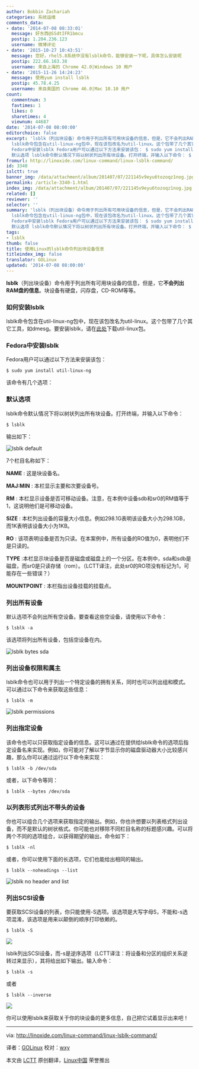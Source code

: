 ```yaml
---
author: Bobbin Zachariah
categories: 系统运维
comments_data:
- date: '2014-07-08 08:33:01'
  message: 好东西@SSdtIFR1bmcu
  postip: 1.204.236.123
  username: 微博评论
- date: '2015-10-27 10:43:51'
  message: 您好，rhel5.8系统中没有lsblk命令，能够安装一下呢，具体怎么安装呢
  postip: 222.66.163.38
  username: 来自上海的 Chrome 42.0|Windows 10 用户
- date: '2015-11-26 14:24:23'
  message: 使用yum install lsblk
  postip: 45.78.4.25
  username: 来自美国的 Chrome 46.0|Mac 10.10 用户
count:
  commentnum: 3
  favtimes: 1
  likes: 0
  sharetimes: 4
  viewnum: 44687
date: '2014-07-08 08:00:00'
editorchoice: false
excerpt: 'lsblk（列出块设备）命令用于列出所有可用块设备的信息，但是，它不会列出RAM盘的信息。块设备有硬盘，闪存盘，CD-ROM等等。 如何安装lsblk
  lsblk命令包含在util-linux-ng包中，现在该包改名为util-linux。这个包带了几个其它工具，如dmesg。要安装lsblk，请在此处下载util-linux包。
  Fedora中安装lsblk Fedora用户可以通过以下方法来安装该包： $ sudo yum install util-linux-ng  该命令有几个选项：
  默认选项 lsblk命令默认情况下将以树状列出所有块设备。打开终端，并输入以下命令： $ lsblk  输出如下：  7个栏目名称如下： NAME :'
fromurl: http://linoxide.com/linux-command/linux-lsblk-command/
id: 3340
islctt: true
banner_img: /data/attachment/album/201407/07/221145v9eyu6tozoqz1nog.jpg
permalink: /article-3340-1.html
index_img: /data/attachment/album/201407/07/221145v9eyu6tozoqz1nog.jpg.thumb.jpg
related: []
reviewer: ''
selector: ''
summary: 'lsblk（列出块设备）命令用于列出所有可用块设备的信息，但是，它不会列出RAM盘的信息。块设备有硬盘，闪存盘，CD-ROM等等。 如何安装lsblk
  lsblk命令包含在util-linux-ng包中，现在该包改名为util-linux。这个包带了几个其它工具，如dmesg。要安装lsblk，请在此处下载util-linux包。
  Fedora中安装lsblk Fedora用户可以通过以下方法来安装该包： $ sudo yum install util-linux-ng  该命令有几个选项：
  默认选项 lsblk命令默认情况下将以树状列出所有块设备。打开终端，并输入以下命令： $ lsblk  输出如下：  7个栏目名称如下： NAME :'
tags:
- lsblk
thumb: false
title: 使用Linux的lsblk命令列出块设备信息
titleindex_img: false
translator: GOLinux
updated: '2014-07-08 08:00:00'
---
```


**lsblk**（列出块设备）命令用于列出所有可用块设备的信息，但是，它**不会列出RAM盘的信息**。块设备有硬盘，闪存盘，CD-ROM等等。


### 如何安装lsblk


lsblk命令包含在util-linux-ng包中，现在该包改名为util-linux。这个包带了几个其它工具，如dmesg。要安装lsblk，请在[此处](ftp://ftp.kernel.org/pub/linux/utils/util-linux/)下载util-linux包。


### Fedora中安装lsblk


Fedora用户可以通过以下方法来安装该包：



```
$ sudo yum install util-linux-ng

```

该命令有几个选项：


### 默认选项


lsblk命令默认情况下将以树状列出所有块设备。打开终端，并输入以下命令：



```
$ lsblk

```

输出如下：


![lsblk default](/data/attachment/album/201407/07/221145v9eyu6tozoqz1nog.jpg)


7个栏目名称如下：


**NAME** : 这是块设备名。


**MAJ:MIN** : 本栏显示主要和次要设备号。


**RM** : 本栏显示设备是否可移动设备。注意，在本例中设备sdb和sr0的RM值等于1，这说明他们是可移动设备。


**SIZE** : 本栏列出设备的容量大小信息。例如298.1G表明该设备大小为298.1GB，而1K表明该设备大小为1KB。


**RO** : 该项表明设备是否为只读。在本案例中，所有设备的RO值为0，表明他们不是只读的。


**TYPE** :本栏显示块设备是否是磁盘或磁盘上的一个分区。在本例中，sda和sdb是磁盘，而sr0是只读存储（rom）。（LCTT译注，此处sr0的RO项没有标记为1，可能存在一些错误？）


**MOUNTPOINT** : 本栏指出设备挂载的挂载点。


### 列出所有设备


默认选项不会列出所有空设备。要查看这些空设备，请使用以下命令：



```
$ lsblk -a

```

该选项将列出所有设备，包括空设备在内。


![lsblk bytes sda](/data/attachment/album/201407/07/221146rccsjgfzn21fw1ck.png)


### 列出设备权限和属主


lsblk命令也可以用于列出一个特定设备的拥有关系，同时也可以列出组和模式。可以通过以下命令来获取这些信息：



```
$ lsblk -m

```

![lsblk  permissions](/data/attachment/album/201407/07/221147jc5ockk3ysddoosn.png)


### 列出指定设备


该命令也可以只获取指定设备的信息。这可以通过在提供给lsblk命令的选项后指定设备名来实现。例如，你可能对了解以字节显示你的磁盘驱动器大小比较感兴趣，那么你可以通过运行以下命令来实现：



```
$ lsblk -b /dev/sda

```

或者，以下命令等同：



```
$ lsblk --bytes /dev/sda

```

### 以列表形式列出不带头的设备


你也可以组合几个选项来获取指定的输出。例如，你也许想要以列表格式列出设备，而不是默认的树状格式。你可能也对移除不同栏目名称的标题感兴趣。可以将两个不同的选项组合，以获得期望的输出，命令如下：



```
$ lsblk -nl

```

或者，你可以使用下面的长选项，它们也能给出相同的输出。



```
$ lsblk --noheadings --list

```

![lsblk no header and list](/data/attachment/album/201407/07/221148akmfcf3gg6qqfzdb.png)


### 列出SCSI设备


要获取SCSI设备的列表，你只能使用-S选项。该选项是大写字母S，不能和-s选项混淆，该选项是用来以颠倒的顺序打印依赖的。



```
$ lsblk -S

```

![](/data/attachment/album/201407/07/221149ty6uz0fboq60uyyy.png)


lsblk列出SCSI设备，而-s是逆序选项（LCTT译注：将设备和分区的组织关系逆转过来显示），其将给出如下输出。输入命令：



```
$ lsblk -s

```

或者



```
$ lsblk --inverse

```

![](/data/attachment/album/201407/07/221150c7yf6w7pxpyxxpg2.png)


你可以使用lsblk来获取关于你的块设备的更多信息，自己把它试着显示出来吧！




---


via: <http://linoxide.com/linux-command/linux-lsblk-command/>


译者：[GOLinux](https://github.com/GOLinux) 校对：[wxy](https://github.com/wxy)


本文由 [LCTT](https://github.com/LCTT/TranslateProject) 原创翻译，[Linux中国](http://linux.cn/) 荣誉推出